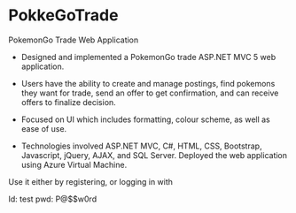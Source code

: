 # PokkeGoTrade
PokemonGo Trade Web Application

-	Designed and implemented a PokemonGo trade ASP.NET MVC 5 web application.

-	Users have the ability to create and manage postings, find pokemons they want for trade, send an offer to get confirmation, and can receive offers to finalize decision.

-	Focused on UI which includes formatting, colour scheme, as well as ease of use.

-	Technologies involved ASP.NET MVC, C#, HTML, CSS, Bootstrap, Javascript, jQuery, AJAX, and SQL Server. Deployed the web application using Azure Virtual Machine.

Use it either by registering, or logging in with

Id: test
pwd: P@$$w0rd
